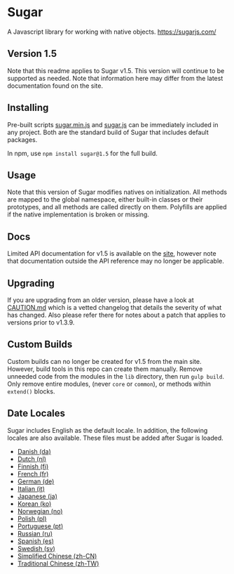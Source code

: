 # Sugar

A Javascript library for working with native objects.
https://sugarjs.com/

## Version 1.5

Note that this readme applies to Sugar v1.5. This version will continue to be
supported as needed. Note that information here may differ from the latest
documentation found on the site.

## Installing

Pre-built scripts [sugar.min.js](sugar.min.js) and [sugar.js](sugar.js) can be
immediately included in any project. Both are the standard build of Sugar that
includes default packages.

In npm, use `npm install sugar@1.5` for the full build.

## Usage

Note that this version of Sugar modifies natives on initialization. All methods
are mapped to the global namespace, either built-in classes or their prototypes,
and all methods are called directly on them. Polyfills are applied if the native
implementation is broken or missing.

## Docs

Limited API documentation for v1.5 is available on the [site](https://sugarjs.com/docs/),
however note that documentation outside the API reference may no longer be
applicable.

## Upgrading

If you are upgrading from an older version, please have a look at
[CAUTION.md](CAUTION.md) which is a vetted changelog that details the severity
of what has changed. Also please refer there for notes about a patch that
applies to versions prior to v1.3.9.

## Custom Builds

Custom builds can no longer be created for v1.5 from the main site. However,
build tools in this repo can create them manually. Remove unneeded code from
the modules in the `lib` directory, then run `gulp build`. Only remove entire
modules, (never `core` or `common`), or methods within `extend()` blocks.

## Date Locales

Sugar includes English as the default locale. In addition, the following locales
are also available. These files must be added after Sugar is loaded.

- [Danish (da)](lib/locales/da.js)
- [Dutch (nl)](lib/locales/nl.js)
- [Finnish (fi)](lib/locales/fi.js)
- [French (fr)](lib/locales/fr.js)
- [German (de)](lib/locales/de.js)
- [Italian (it)](lib/locales/it.js)
- [Japanese (ja)](lib/locales/ja.js)
- [Korean (ko)](lib/locales/ko.js)
- [Norwegian (no)](lib/locales/no.js)
- [Polish (pl)](lib/locales/pl.js)
- [Portuguese (pt)](lib/locales/pt.js)
- [Russian (ru)](lib/locales/ru.js)
- [Spanish (es)](lib/locales/es.js)
- [Swedish (sv)](lib/locales/sv.js)
- [Simplified Chinese (zh-CN)](lib/locales/zh-CN.js)
- [Traditional Chinese (zh-TW)](lib/locales/zh-TW.js)
